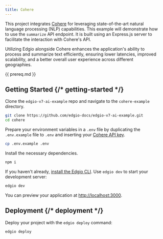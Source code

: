 ```yaml
---
title: Cohere
---
```


This project integrates [Cohere](https://cohere.ai/) for leveraging state-of-the-art natural language processing (NLP) capabilities. This example will demonstrate how to use the `summarize` API endpoint. It is built using an Express.js server to facilitate the interaction with Cohere's API.

Utilizing Edgio alongside Cohere enhances the application's ability to process and summarize text efficiently, ensuring lower latencies, improved scalability, and a better overall user experience across different geographies.

{{ prereq.md }}

## Getting Started {/* getting-started */}

Clone the `edgio-v7-ai-example` repo and navigate to the `cohere-example` directory.

```bash
git clone https://github.com/edgio-docs/edgio-v7-ai-example.git
cd cohere
```

Prepare your environment variables in a `.env` file by duplicating the `.env.example` file to `.env` and inserting your [Cohere API key](https://docs.cohere.ai/).

```bash
cp .env.example .env
```

Install the necessary dependencies.

```bash
npm i
```

If you haven't already, [install the Edgio CLI](/applications/performance/cdn_as_code/cli). Use `edgio dev` to start your development server:

```bash
edgio dev
```

You can preview your application at [http://localhost:3000](http://localhost:3000).

## Deployment {/* deployment */}

Deploy your project with the `edgio deploy` command:

```bash
edgio deploy
```
